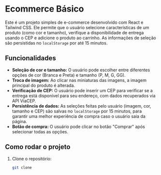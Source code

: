 # Ecommerce Básico

Este é um projeto simples de e-commerce desenvolvido com React e Tailwind CSS. Ele permite que o usuário selecione características de um produto (como cor e tamanho), verifique a disponibilidade de entrega usando o CEP e adicione o produto ao carrinho. As informações de seleção são persistidas no `localStorage` por até 15 minutos.

## Funcionalidades

- **Seleção de cor e tamanho:** O usuário pode escolher entre diferentes opções de cor (Branca e Preta) e tamanho (P, M, G, GG).
- **Troca de imagem:** Ao clicar nas miniaturas das imagens, a imagem principal do produto é alterada.
- **Verificação de CEP:** O usuário pode inserir um CEP para verificar se a entrega está disponível para seu endereço, com dados recuperados via API ViaCEP.
- **Persistência de dados:** As seleções feitas pelo usuário (imagem, cor, tamanho e CEP) são salvas no `localStorage` por 15 minutos, para garantir uma melhor experiência de compra caso o usuário saia da página.
- **Botão de compra:** O usuário pode clicar no botão "Comprar" após selecionar todas as opções.

## Como rodar o projeto

1. Clone o repositório:
   ```bash
   git clone 
